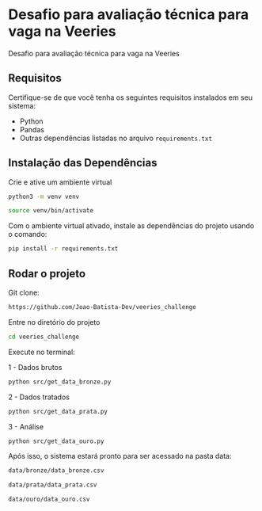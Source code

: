 # Desafio para avaliação técnica para vaga na Veeries

Desafio para avaliação técnica para vaga na Veeries

## Requisitos

Certifique-se de que você tenha os seguintes requisitos instalados em seu sistema:

- Python
- Pandas
- Outras dependências listadas no arquivo `requirements.txt`


## Instalação das Dependências

Crie e ative um ambiente virtual
```bash
python3 -m venv venv

source venv/bin/activate
```

Com o ambiente virtual ativado, instale as dependências do projeto usando o comando:
```bash
pip install -r requirements.txt
```

## Rodar o projeto

Git clone:
```bash
https://github.com/Joao-Batista-Dev/veeries_challenge
```

Entre no diretório do projeto
```bash
cd veeries_challenge
```

Execute no terminal:

1 - Dados brutos
```bash
python src/get_data_bronze.py
```

2 - Dados tratados
```bash
python src/get_data_prata.py
```

3 - Análise
```bash
python src/get_data_ouro.py
```

Após isso, o sistema estará pronto para ser acessado na pasta data:
```bash
data/bronze/data_bronze.csv
```
```bash
data/prata/data_prata.csv
```
```bash
data/ouro/data_ouro.csv
```